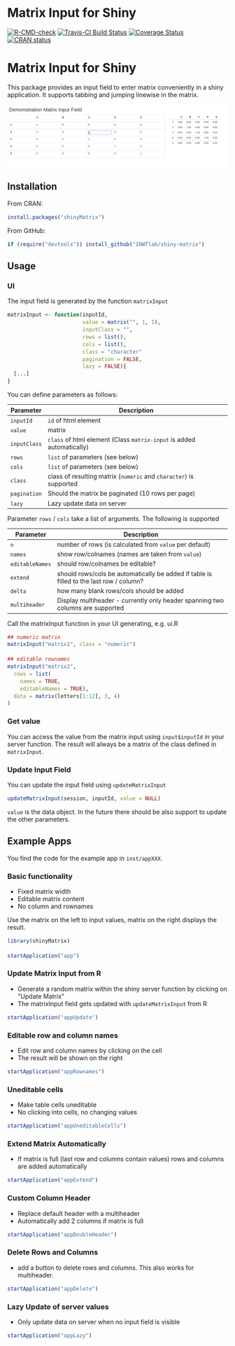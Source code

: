 # Matrix Input for Shiny

[![R-CMD-check](https://github.com/INWTlab/shiny-matrix/actions/workflows/R-CMD-check.yaml/badge.svg)](https://github.com/INWTlab/shiny-matrix/actions/workflows/R-CMD-check.yaml)
[![Travis-CI Build Status](https://travis-ci.org/INWTlab/shiny-matrix.svg?branch=master)](https://travis-ci.org/INWTlab/shiny-matrix)
[![Coverage Status](https://img.shields.io/codecov/c/github/INWTlab/shiny-matrix/master.svg)](https://codecov.io/github/INWTlab/shiny-matrix?branch=master)
[![CRAN status](https://www.r-pkg.org/badges/version/shinyMatrix)](https://cran.r-project.org/package=shinyMatrix)

# Matrix Input for Shiny

This package provides an input field to enter matrix conveniently in a shiny application. It supports tabbing and jumping linewise in the matrix.

![Screenshot Simple Matrix](https://github.com/INWTlab/shiny-matrix/raw/master/screenshot1.png)

## Installation
From CRAN:
```r
install.packages("shinyMatrix")
```
From GitHub:

```r
if (require("devtools")) install_github("INWTlab/shiny-matrix")
```

## Usage

### UI

The input field is generated by the function `matrixInput`

```r
matrixInput <- function(inputId,
                        value = matrix("", 1, 1),
                        inputClass = "",
                        rows = list(),
                        cols = list(),
                        class = "character"
                        pagination = FALSE,
                        lazy = FALSE){
  [...]
}
```
You can define parameters as follows:

| Parameter | Description |
|-|-|
| `inputId` | `id` of html element |
| `value` | matrix |
| `inputClass` | `class` of html element (Class `matrix-input` is added automatically) |
| `rows` | `list` of parameters (see below) |
| `cols` | `list` of parameters (see below) |
| `class` | class of resulting matrix (`numeric` and `character`) is supported |
| `pagination` | Should the matrix be paginated (10 rows per page) |
| `lazy` | Lazy update data on server |

Parameter `rows` / `cols` take a list of arguments. The following is supported

| Parameter | Description |
|-|-|
|`n`| number of rows (is calculated from `value` per default) |
|`names`| show row/colnames (names are taken from `value`)|
|`editableNames`| should row/colnames be editable? |
| `extend`| should rows/cols be automatically be added if table is filled to the last row / column? |
| `delta` | how many blank rows/cols should be added 
| `multiheader` | Display multiheader - currently only header spanning two columns are supported

Call the matrixInput function in your UI generating, e.g. ui.R

```r
## numeric matrix
matrixInput("matrix1", class = "numeric")

## editable rownames
matrixInput("matrix2",
  rows = list(
    names = TRUE,
    editableNames = TRUE),
  data = matrix(letters[1:12], 3, 4)
)
```
### Get value

You can access the value from the matrix input using `input$inputId` in your server function. The result will always be a matrix of the class defined in `matrixInput`.


### Update Input Field

You can update the input field using `updateMatrixInput`

```r
updateMatrixInput(session, inputId, value = NULL)
```

`value` is the data object. In the future there should be also support to update the other parameters.

## Example Apps

You find the code for the example app in `inst/appXXX`.

### Basic functionality

- Fixed matrix width
- Editable matrix content
- No column and rownames

Use the matrix on the left to input values, matrix on the right displays the result.

```r
library(shinyMatrix)

startApplication("app")
```

### Update Matrix Input from R

- Generate a random matrix within the shiny server function by clicking on "Update Matrix"
- The matrixInput field gets updated with `updateMatrixInput` from R

```r
startApplication("appUpdate")
```

### Editable row and column names

- Edit row and column names by clicking on the cell
- The result will be shown on the right

```r
startApplication("appRownames")
```

### Uneditable cells

- Make table cells uneditable
- No clicking into cells, no changing values

```r
startApplication("appUneditableCells")
```

### Extend Matrix Automatically

- If matrix is full (last row and columns contain values) rows and columns are added automatically 


```r
startApplication("appExtend")
```

### Custom Column Header

- Replace default header with a multiheader
- Automatically add 2 columns if matrix is full

```r
startApplication("appDoubleHeader")
```

### Delete Rows and Columns

- add a button to delete rows and columns. This also works for multiheader.

```r
startApplication("appDelete")
```

### Lazy Update of server values

- Only update data on server when no input field is visible

```r
startApplication("appLazy")
```

